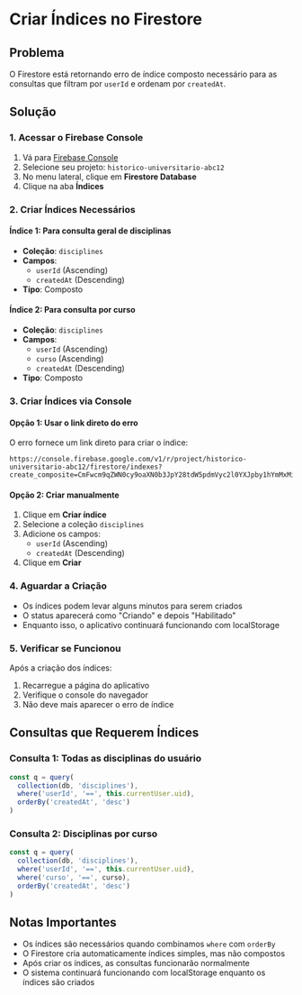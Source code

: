 # Criar Índices no Firestore

## Problema

O Firestore está retornando erro de índice composto necessário para as consultas que filtram por `userId` e ordenam por `createdAt`.

## Solução

### 1. Acessar o Firebase Console

1. Vá para [Firebase Console](https://console.firebase.google.com/)
2. Selecione seu projeto: `historico-universitario-abc12`
3. No menu lateral, clique em **Firestore Database**
4. Clique na aba **Índices**

### 2. Criar Índices Necessários

#### Índice 1: Para consulta geral de disciplinas

- **Coleção**: `disciplines`
- **Campos**:
  - `userId` (Ascending)
  - `createdAt` (Descending)
- **Tipo**: Composto

#### Índice 2: Para consulta por curso

- **Coleção**: `disciplines`
- **Campos**:
  - `userId` (Ascending)
  - `curso` (Ascending)
  - `createdAt` (Descending)
- **Tipo**: Composto

### 3. Criar Índices via Console

#### Opção 1: Usar o link direto do erro

O erro fornece um link direto para criar o índice:

```
https://console.firebase.google.com/v1/r/project/historico-universitario-abc12/firestore/indexes?create_composite=CmFwcm9qZWN0cy9oaXN0b3JpY28tdW5pdmVyc2l0YXJpby1hYmMxMi9kYXRhYmFzZXMvKGRlZmF1bHQpL2NvbGxlY3Rpb25Hcm91cHMvZGlzY2lwbGluZXMvaW5kZXhlcy9fEAEaCgoGdXNlcklkEAEaDQoJY3JlYXRlZEF0EAIaDAoIX19uYW1lX18QAg
```

#### Opção 2: Criar manualmente

1. Clique em **Criar índice**
2. Selecione a coleção `disciplines`
3. Adicione os campos:
   - `userId` (Ascending)
   - `createdAt` (Descending)
4. Clique em **Criar**

### 4. Aguardar a Criação

- Os índices podem levar alguns minutos para serem criados
- O status aparecerá como "Criando" e depois "Habilitado"
- Enquanto isso, o aplicativo continuará funcionando com localStorage

### 5. Verificar se Funcionou

Após a criação dos índices:

1. Recarregue a página do aplicativo
2. Verifique o console do navegador
3. Não deve mais aparecer o erro de índice

## Consultas que Requerem Índices

### Consulta 1: Todas as disciplinas do usuário

```javascript
const q = query(
  collection(db, 'disciplines'),
  where('userId', '==', this.currentUser.uid),
  orderBy('createdAt', 'desc')
)
```

### Consulta 2: Disciplinas por curso

```javascript
const q = query(
  collection(db, 'disciplines'),
  where('userId', '==', this.currentUser.uid),
  where('curso', '==', curso),
  orderBy('createdAt', 'desc')
)
```

## Notas Importantes

- Os índices são necessários quando combinamos `where` com `orderBy`
- O Firestore cria automaticamente índices simples, mas não compostos
- Após criar os índices, as consultas funcionarão normalmente
- O sistema continuará funcionando com localStorage enquanto os índices são criados
